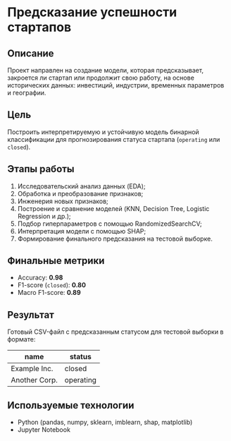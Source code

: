 # Предсказание успешности стартапов

## Описание
Проект направлен на создание модели, которая предсказывает, закроется ли стартап или продолжит свою работу, на основе исторических данных: инвестиций, индустрии, временных параметров и географии.

## Цель
Построить интерпретируемую и устойчивую модель бинарной классификации для прогнозирования статуса стартапа (`operating` или `closed`).

## Этапы работы
1. Исследовательский анализ данных (EDA);
2. Обработка и преобразование признаков;
3. Инженерия новых признаков;
4. Построение и сравнение моделей (KNN, Decision Tree, Logistic Regression и др.);
5. Подбор гиперпараметров с помощью RandomizedSearchCV;
6. Интерпретация модели с помощью SHAP;
7. Формирование финального предсказания на тестовой выборке.

## Финальные метрики
- Accuracy: **0.98**
- F1-score (`closed`): **0.80**
- Macro F1-score: **0.89**

## Результат
Готовый CSV-файл с предсказанным статусом для тестовой выборки в формате:

| name           | status    |
|----------------|-----------|
| Example Inc.   | closed    |
| Another Corp.  | operating |

## Используемые технологии
- Python (pandas, numpy, sklearn, imblearn, shap, matplotlib)
- Jupyter Notebook
